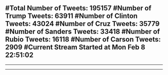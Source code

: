 #Total Number of Tweets: 195157 
#Number of Trump Tweets: 63911
#Number of Clinton Tweets: 43024
#Number of Cruz Tweets: 35779
#Number of Sanders Tweets: 33418
#Number of Rubio Tweets: 16118
#Number of Carson Tweets: 2909
#Current Stream Started at Mon Feb  8 22:51:02
---
---
---
